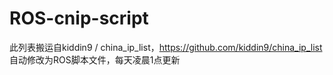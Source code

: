 # ROS-cnip-script
此列表搬运自kiddin9 / china_ip_list，https://github.com/kiddin9/china_ip_list
自动修改为ROS脚本文件，每天凌晨1点更新
